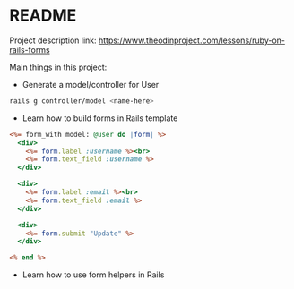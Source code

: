 # README

Project description link: https://www.theodinproject.com/lessons/ruby-on-rails-forms

Main things in this project:
- Generate a model/controller for User
```bash
rails g controller/model <name-here>
```
- Learn how to build forms in Rails template
```html.erb
<%= form_with model: @user do |form| %>
  <div>
    <%= form.label :username %><br>
    <%= form.text_field :username %>
  </div>

  <div>
    <%= form.label :email %><br>
    <%= form.text_field :email %>
  </div>

  <div>
    <%= form.submit "Update" %>
  </div>

<% end %>
```
- Learn how to use form helpers in Rails
